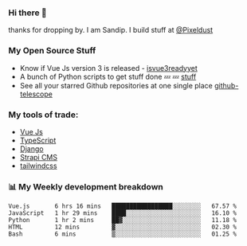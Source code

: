### Hi there 👋

thanks for dropping by.
I am Sandip. I build stuff at [@Pixeldust](github.com/pixeldust-in/)

###  **My Open Source Stuff**

 - Know if Vue Js version 3 is released -  [isvue3readyyet](https://github.com/sandiprb/isvue3readyyet)
 - A bunch of Python scripts to get stuff done 💤 💤 [stuff](https://github.com/sandiprb/stuff)
 - See all your starred Github repositories at one single place [github-telescope](https://github.com/sandiprb/github-telescope)



###  **My tools of trade:**
 - [Vue Js](https://github.com/vuejs/vue/)
 - [TypeScript](https://github.com/microsoft/TypeScript)
 - [Django](github.com/django/django)
 - [Strapi CMS](github.com/strapi/strapi)
 - [tailwindcss](https://github.com/tailwindlabs/tailwindcss)


###  📊 **My Weekly development breakdown**
<!--START_SECTION:waka-->
```text
Vue.js       6 hrs 16 mins   █████████████████░░░░░░░░   67.57 % 
JavaScript   1 hr 29 mins    ████░░░░░░░░░░░░░░░░░░░░░   16.10 % 
Python       1 hr 2 mins     ██▓░░░░░░░░░░░░░░░░░░░░░░   11.18 % 
HTML         12 mins         ▓░░░░░░░░░░░░░░░░░░░░░░░░   02.30 % 
Bash         6 mins          ▒░░░░░░░░░░░░░░░░░░░░░░░░   01.25 % 
```
<!--END_SECTION:waka-->
